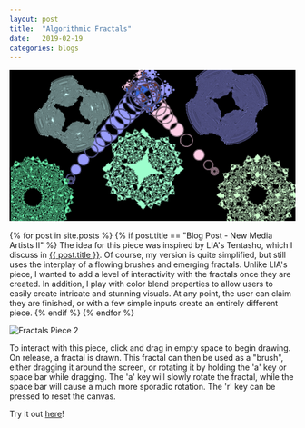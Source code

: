 ```yaml
---
layout: post
title:  "Algorithmic Fractals"
date:   2019-02-19
categories: blogs
---
```


![Fractals Piece 1](/images/fractals1.png "Fractals Piece 1")

{% for post in site.posts %}
    {% if post.title == "Blog Post - New Media Artists II" %}
The idea for this piece was inspired by LIA's Tentasho, which I discuss in <a href="{{ post.url }}">{{ post.title }}</a>. Of course, my version is quite simplified, but still uses the interplay of a flowing brushes and emerging fractals. Unlike LIA's piece, I wanted to add a level of interactivity with the fractals once they are created. In addition, I play with color blend properties to allow users to easily create intricate and stunning visuals. At any point, the user can claim they are finished, or with a few simple inputs create an entirely different piece.
    {% endif %}
{% endfor %}

![Fractals Piece 2](/images/fractals2.png "Fractals Piece 2")

To interact with this piece, click and drag in empty space to begin drawing. On release, a fractal is drawn. This fractal can then be used as a "brush", either dragging it around the screen, or rotating it by holding the 'a' key or space bar while dragging. The 'a' key will slowly rotate the fractal, while the space bar will cause a much more sporadic rotation. The 'r' key can be pressed to reset the canvas.

Try it out [here](https://stonemathers.github.io/iss294-algorithms/)!